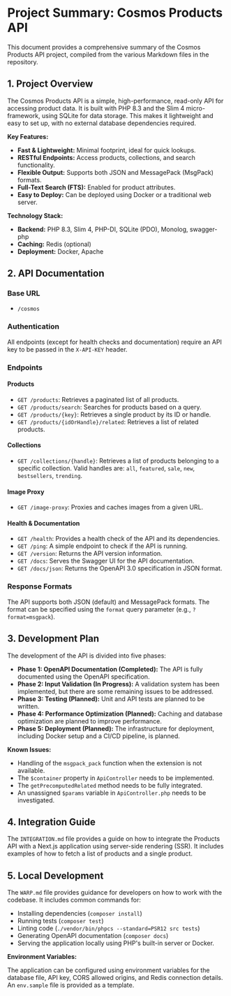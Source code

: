 # Project Summary: Cosmos Products API

This document provides a comprehensive summary of the Cosmos Products API project, compiled from the various Markdown files in the repository.

## 1. Project Overview

The Cosmos Products API is a simple, high-performance, read-only API for accessing product data. It is built with PHP 8.3 and the Slim 4 micro-framework, using SQLite for data storage. This makes it lightweight and easy to set up, with no external database dependencies required.

**Key Features:**

*   **Fast & Lightweight:** Minimal footprint, ideal for quick lookups.
*   **RESTful Endpoints:** Access products, collections, and search functionality.
*   **Flexible Output:** Supports both JSON and MessagePack (MsgPack) formats.
*   **Full-Text Search (FTS):** Enabled for product attributes.
*   **Easy to Deploy:** Can be deployed using Docker or a traditional web server.

**Technology Stack:**

*   **Backend:** PHP 8.3, Slim 4, PHP-DI, SQLite (PDO), Monolog, swagger-php
*   **Caching:** Redis (optional)
*   **Deployment:** Docker, Apache

## 2. API Documentation

### Base URL

*   `/cosmos`

### Authentication

All endpoints (except for health checks and documentation) require an API key to be passed in the `X-API-KEY` header.

### Endpoints

#### Products

*   `GET /products`: Retrieves a paginated list of all products.
*   `GET /products/search`: Searches for products based on a query.
*   `GET /products/{key}`: Retrieves a single product by its ID or handle.
*   `GET /products/{idOrHandle}/related`: Retrieves a list of related products.

#### Collections

*   `GET /collections/{handle}`: Retrieves a list of products belonging to a specific collection. Valid handles are: `all`, `featured`, `sale`, `new`, `bestsellers`, `trending`.

#### Image Proxy

*   `GET /image-proxy`: Proxies and caches images from a given URL.

#### Health & Documentation

*   `GET /health`: Provides a health check of the API and its dependencies.
*   `GET /ping`: A simple endpoint to check if the API is running.
*   `GET /version`: Returns the API version information.
*   `GET /docs`: Serves the Swagger UI for the API documentation.
*   `GET /docs/json`: Returns the OpenAPI 3.0 specification in JSON format.

### Response Formats

The API supports both JSON (default) and MessagePack formats. The format can be specified using the `format` query parameter (e.g., `?format=msgpack`).

## 3. Development Plan

The development of the API is divided into five phases:

*   **Phase 1: OpenAPI Documentation (Completed):** The API is fully documented using the OpenAPI specification.
*   **Phase 2: Input Validation (In Progress):** A validation system has been implemented, but there are some remaining issues to be addressed.
*   **Phase 3: Testing (Planned):** Unit and API tests are planned to be written.
*   **Phase 4: Performance Optimization (Planned):** Caching and database optimization are planned to improve performance.
*   **Phase 5: Deployment (Planned):** The infrastructure for deployment, including Docker setup and a CI/CD pipeline, is planned.

**Known Issues:**

*   Handling of the `msgpack_pack` function when the extension is not available.
*   The `$container` property in `ApiController` needs to be implemented.
*   The `getPrecomputedRelated` method needs to be fully integrated.
*   An unassigned `$params` variable in `ApiController.php` needs to be investigated.

## 4. Integration Guide

The `INTEGRATION.md` file provides a guide on how to integrate the Products API with a Next.js application using server-side rendering (SSR). It includes examples of how to fetch a list of products and a single product.

## 5. Local Development

The `WARP.md` file provides guidance for developers on how to work with the codebase. It includes common commands for:

*   Installing dependencies (`composer install`)
*   Running tests (`composer test`)
*   Linting code (`./vendor/bin/phpcs --standard=PSR12 src tests`)
*   Generating OpenAPI documentation (`composer docs`)
*   Serving the application locally using PHP's built-in server or Docker.

**Environment Variables:**

The application can be configured using environment variables for the database file, API key, CORS allowed origins, and Redis connection details. An `env.sample` file is provided as a template.
